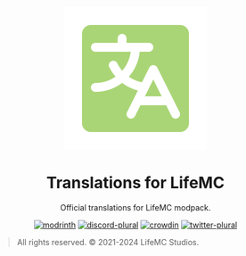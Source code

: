 <p align="center">
  <img src="https://raw.githubusercontent.com/LifeMC-Studios/Translations-for-LifeMC/main/Translations%20for%20LifeMC/pack.png" height="256px"/>
</p>

<h1 align="center">Translations for LifeMC</h1>
<p align="center">Official translations for LifeMC modpack.</p>

<div align="center">

[![modrinth](https://cdn.jsdelivr.net/npm/@intergrav/devins-badges@3/assets/cozy/available/modrinth_64h.png)](https://modrinth.com/project/translations-for-lifemc)
[![discord-plural](https://cdn.jsdelivr.net/npm/@intergrav/devins-badges@3/assets/cozy/social/discord-plural_64h.png)](https://discord.com/invite/XRcdUqrY9R)
[![crowdin](https://cdn.jsdelivr.net/npm/@intergrav/devins-badges@3/assets/cozy/translate/crowdin_64h.png)](https://translate.lifemcstudios.cloud)
[![twitter-plural](https://cdn.jsdelivr.net/npm/@intergrav/devins-badges@3/assets/cozy/social/twitter-plural_64h.png)](https://twitter.com/LifeMCStudios)

</div>

> All rights reserved. © 2021-2024 LifeMC Studios.